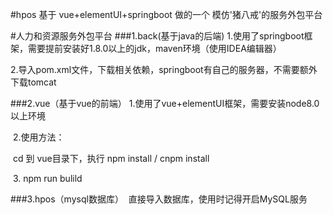#hpos
基于 vue+elementUI+springboot 做的一个 模仿'猪八戒'的服务外包平台

#人力和资源服务外包平台
###1.back(基于java的后端)
​ 1.使用了springboot框架，需要提前安装好1.8.0以上的jdk，maven环境（使用IDEA编辑器）

​ 2.导入pom.xml文件，下载相关依赖，springboot有自己的服务器，不需要额外下载tomcat

###2.vue（基于vue的前端）
​ 1.使用了vue+elementUI框架，需要安装node8.0以上环境

​ 2.使用方法：

​ cd 到 vue目录下，执行 npm install / cnpm install

​ 3. npm run bulild

###3.hpos（mysql数据库）
​ 直接导入数据库，使用时记得开启MySQL服务
